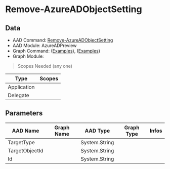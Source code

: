 # Remove-AzureADObjectSetting

> 

## Data

+ AAD Command: [Remove-AzureADObjectSetting](https://docs.microsoft.com/en-us/powershell/module/AzureADPreview/Remove-AzureADObjectSetting)
+ AAD Module: AzureADPreview
+ Graph Command: []() ([Examples](https://github.com/orgs/msgraph/discussions?discussions_q=)), []() ([Examples](https://github.com/orgs/msgraph/discussions?discussions_q=))
+ Graph Module: 

> Scopes Needed (any one)

|Type|Scopes|
|---|---|
|Application||
|Delegate||

## Parameters

|AAD Name|Graph Name|AAD Type|Graph Type|Infos|
|---|---|---|---|---|
|TargetType||System.String|||
|TargetObjectId||System.String|||
|Id||System.String|||

